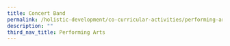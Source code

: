 ```yaml
---
title: Concert Band
permalink: /holistic-development/co-curricular-activities/performing-arts/concert-band/
description: ""
third_nav_title: Performing Arts
---
```

